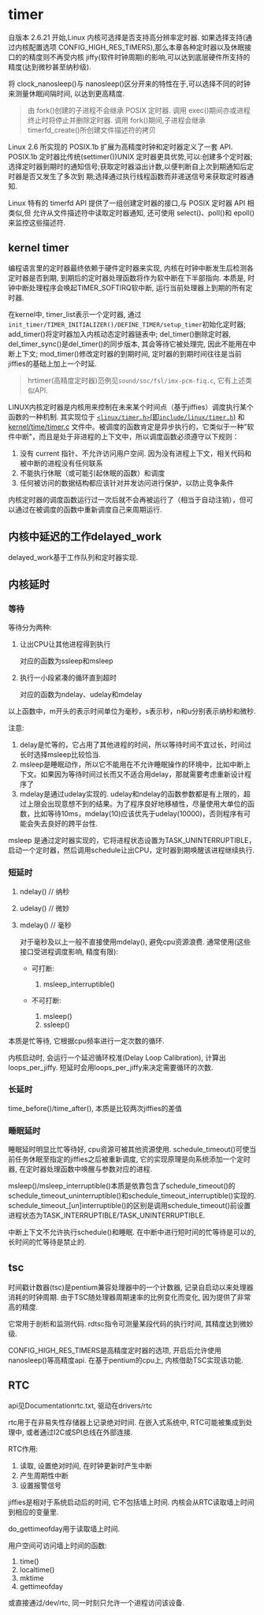 # timer
自版本 2.6.21 开始,Linux 内核可选择是否支持高分辨率定时器. 如果选择支持(通过内核配置选项 CONFIG_HIGH_RES_TIMERS),那么本章各种定时器以及休眠接口的的精度则不再受内核 jiffy(软件时钟周期)的影响,可以达到底层硬件所支持的精度(达到微秒甚至纳秒级).

将 clock_nanosleep()与 nanosleep()区分开来的特性在于,可以选择不同的时钟来测量休眠间隔时间, 以达到更高精度.

> 由 fork()创建的子进程不会继承 POSIX 定时器. 调用 exec()期间亦或进程终止时将停止并删除定时器.
> 调用 fork()期间,子进程会继承 timerfd_create()所创建文件描述符的拷贝

Linux 2.6 所实现的 POSIX.1b 扩展为高精度时钟和定时器定义了一套 API. POSIX.1b 定时器比传统(settimer())UNIX 定时器更具优势,可以:创建多个定时器;选择定时器到期时的通知信号;获取定时器溢出计数,以便判断自上次到期通知后定时器是否又发生了多次到
期;选择通过执行线程函数而非递送信号来获取定时器通知.

Linux 特有的 timerfd API 提供了一组创建定时器的接口,与 POSIX 定时器 API 相类似,但
允许从文件描述符中读取定时器通知, 还可使用 select()、poll()和 epoll()来监控这些描述符.

## kernel timer
编程语言里的定时器最终依赖于硬件定时器来实现, 内核在时钟中断发生后检测各定时器是否到期, 到期后的定时器处理函数将作为软中断在下半部指向. 本质是, 时钟中断处理程序会唤起TIMER_SOFTIRQ软中断, 运行当前处理器上到期的所有定时器.

在kernel中, timer_list表示一个定时器, 通过`init_timer/TIMER_INITIALIZER()/DEFINE_TIMER/setup_timer`初始化定时器; add_timer()将定时器加入内核动态定时器链表中; del_timer()删除定时器, del_timer_sync()是del_timer()的同步版本, 其会等待它被处理完, 因此不能用在中断上下文; mod_timer()修改定时器的到期时间, 定时器的到期时间往往是当前jiffies的基础上加上一个时延.

> hrtimer(高精度定时器)范例见`sound/soc/fsl/imx-pcm-fiq.c`, 它有上述类似API. 

LINUX内核定时器是内核用来控制在未来某个时间点（基于jiffies）调度执行某个函数的一种机制. 其实现位于 [`<linux/timer.h>`(即`include/linux/timer.h`)](https://elixir.bootlin.com/linux/v5.8-rc4/source/include/linux/timer.h) 和 [kernel/time/timer.c](https://elixir.bootlin.com/linux/v5.8-rc4/source/kernel/time/timer.c) 文件中。被调度的函数肯定是异步执行的，它类似于一种"软件中断"，而且是处于非进程的上下文中，所以调度函数必须遵守以下规则：
1. 没有 current 指针、不允许访问用户空间. 因为没有进程上下文，相关代码和被中断的进程没有任何联系
1. 不能执行休眠（或可能引起休眠的函数）和调度
1. 任何被访问的数据结构都应该针对并发访问进行保护，以防止竞争条件

内核定时器的调度函数运行过一次后就不会再被运行了（相当于自动注销），但可以通过在被调度的函数中重新调度自己来周期运行.

## 内核中延迟的工作delayed_work
delayed_work基于工作队列和定时器实现.

## 内核延时
### 等待
等待分为两种:
1. 让出CPU让其他进程得到执行

	对应的函数为ssleep和msleep
1. 执行一小段紧凑的循环直到超时

	对应的函数为ndelay、udelay和mdelay

以上函数中，m开头的表示时间单位为毫秒，s表示秒，n和u分别表示纳秒和微秒.

注意:
1. delay是忙等的，它占用了其他进程的时间，所以等待时间不宜过长，时间过长时选择msleep比较恰当.
1. msleep是睡眠动作，所以它不能用在不允许睡眠操作的环境中，比如中断上下文。如果因为等待时间过长而又不适合用delay，那就需要考虑重新设计程序了
1. mdelay是通过udelay实现的. udelay和ndelay的函数参数都是有上限的，超过上限会出现意想不到的结果。为了程序良好地移植性，尽量使用大单位的函数，比如等待10ms，mdelay(10)应该优先于udelay(10000)，否则程序有可能会失去良好的跨平台性.

msleep 是通过定时器实现的，它将进程状态设置为TASK_UNINTERRUPTIBLE，启动一个定时器，然后调用schedule让出CPU，定时器到期唤醒该进程继续执行.

### 短延时
1. ndelay() // 纳秒
2. udelay() // 微妙
3. mdelay() // 毫秒

	对于毫秒及以上一般不直接使用mdelay(), 避免cpu资源浪费. 通常使用(这些接口受进程调度影响, 精度有限):
	- 可打断:

		1. msleep_interruptible()
	- 不可打断:

		1. msleep()
		1. ssleep()

本质是忙等待, 它根据cpu频率进行一定次数的循环.

内核启动时, 会运行一个延迟循环校准(Delay Loop Calibration), 计算出loops_per_jiffy. 短延时会用loops_per_jiffy来决定需要循环的次数.

### 长延时
time_before()/time_after(), 本质是比较两次jiffies的差值

### 睡眠延时
睡眠延时明显比忙等待好, cpu资源可被其他资源使用. schedule_timeout()可使当前任务休眠至指定的jiffies之后被重新调度, 它的实现原理是向系统添加一个定时器, 在定时器处理函数中唤醒与参数对应的进程.

msleep()/msleep_interruptible()本质是依靠包含了schedule_timeout()的schedule_timeout_uninterruptible()和schedule_timeout_interruptible()实现的. schedule_timeout_[un]interruptible()的区别是调用schedule_timeout()前设置进程状态为TASK_INTERRUPTIBLE/TASK_UNINTERRUPTIBLE.

中断上下文不允许执行schedule()和睡眠. 在中断中进行短时间的忙等待是可以的, 长时间的忙等待是禁止的.

## tsc
时间戳计数器(tsc)是pentium兼容处理器中的一个计数器, 记录自启动以来处理器消耗的时钟周期. 由于TSC随处理器周期速率的比例变化而变化, 因为提供了非常高的精度.

它常用于剖析和监测代码. rdtsc指令可测量某段代码的执行时间, 其精度达到微妙级.

CONFIG_HIGH_RES_TIMERS是高精度定时器的选项, 开启后允许使用nanosleep()等高精度api. 在基于pentium的cpu上, 内核借助TSC实现该功能.

## RTC
api见Documentationrtc.txt,  驱动在drivers/rtc

rtc用于在非易失性存储器上记录绝对时间. 在嵌入式系统中, RTC可能被集成到处理中, 或者通过I2C或SPI总线在外部连接.

RTC作用:
1. 读取, 设置绝对时间, 在时钟更新时产生中断
1. 产生周期性中断
1. 设置报警信号

jiffies是相对于系统启动后的时间, 它不包括墙上时间. 内核会从RTC读取墙上时间到相应的变量里.

do_gettimeofday用于读取墙上时间.

用户空间可访问墙上时间的函数:
1. time()
1. localtime()
1. mktime
1. gettimeofday

或直接通过/dev/rtc, 同一时刻只允许一个进程访问该设备.